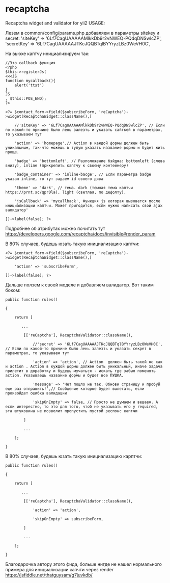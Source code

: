 # recaptcha
Recaptcha widget and validator for yii2
USAGE:

Лезем в common/config/params.php добавляем в параметры sitekey и secret:
'siteKey' => '6Lf7CagUAAAAAMlkkDb9r2vNWEQ-PQdqDNSwlcZP',
'secretKey' => '6Lf7CagUAAAAAJTKcJQQBTqlBYYryzLBz0WeVH0C',


На вьюхе каптчу инициализируем так:

    //Это callback функция
    <?php
    $this->registerJs(
    <<<JS
    function mycallback(){
        alert('ttst')   
    }
    JS
    , $this::POS_END);   
    ?>

    <?= $contact_form->field($subscribeForm, 'reCaptcha')->widget(RecaptchaWidget::className(),[

        //'siteKey' => '6Lf7CagUAAAAAMlkkDb9r2vNWEQ-PQdqDNSwlcZP', // Если по какой-то причине было лень залезть и указать сайткей в параметрах, то указываем тут

        'action' => 'homepage',// Action в каждой формы должен быть уникальным, так-что можешь в тупую указать название формы и будет жить проще.

        'badge' => 'bottomleft', // Разположение бэйджа: bottomleft (слева внизу), inline (прикрепить каптчу к своему контейнеру)

        'badge_container' => 'inline-bacge', // Если параметра badge указан inline, то тут задаем id своего дива

        'theme' => 'dark', // тема. dark (темная тема каптчи https://prnt.sc/qpr0la), light (светлая, по дефолту),

        'jsCallback' => 'mycallback', Функция js которая вызовется после инициализации каптчи. Может пригодится, если нужно написать свой ajax валидатор'

    ])->label(false); ?>

Подробнее об атрибутах можно почитать тут https://developers.google.com/recaptcha/docs/invisible#render_param


В 80% случаев, будешь юзать такую инициализацию каптчи:

    <?= $contact_form->field($subscribeForm, 'reCaptcha')->widget(RecaptchaWidget::className(),[

        'action' => 'subscribeForm',

    ])->label(false); ?>



Дальше ползем к своей моделе и добавляем валидатор. Вот таким боком:

    public function rules()

    {

        return [

           ...

            [['reCaptcha'], RecaptchaValidator::className(),

                //'secret' => '6Lf7CagUAAAAAJTKcJQQBTqlBYYryzLBz0WeVH0C', // Если по какой-то причине было лень залезть и указать секрет в параметрах, то указываем тут

                'action' => 'action', // Action  должен быть такой же как и action . Action в куждой формы должен быть уникальный, иначе задача прилетит в доработку и будешь мучаться - искать где забыл поменять action. Указываешь название формы и будет все ПУШКА.

                'message' => 'Чет пошло не так. Обнови страницу и пробуй еще раз отправить!',// Сообщение которое будет вылетать, если произойдет ошибка валидации

                'skipOnEmpty' => false, // Просто не думаем и вешаем. А если интерестно, то это для того, чтоб не указывать его у required, эта штуковина не позволит пропустить пустой респонс каптчи

            ]

            ...

        ];

    }

В 80% случаев, будешь юзать такую инициализацию карптчи:

    public function rules()

    {

        return [

           ...

            [['reCaptcha'], RecaptchaValidator::className(),

                'action' => 'action',

                'skipOnEmpty' => subscribeForm,

            ]

            ...

        ];

    }



Благодарочка автору этого фида, больше нигде не нашел нормального примера для инициализации капчти через render https://jsfiddle.net/thatguysam/g7juvkdb/